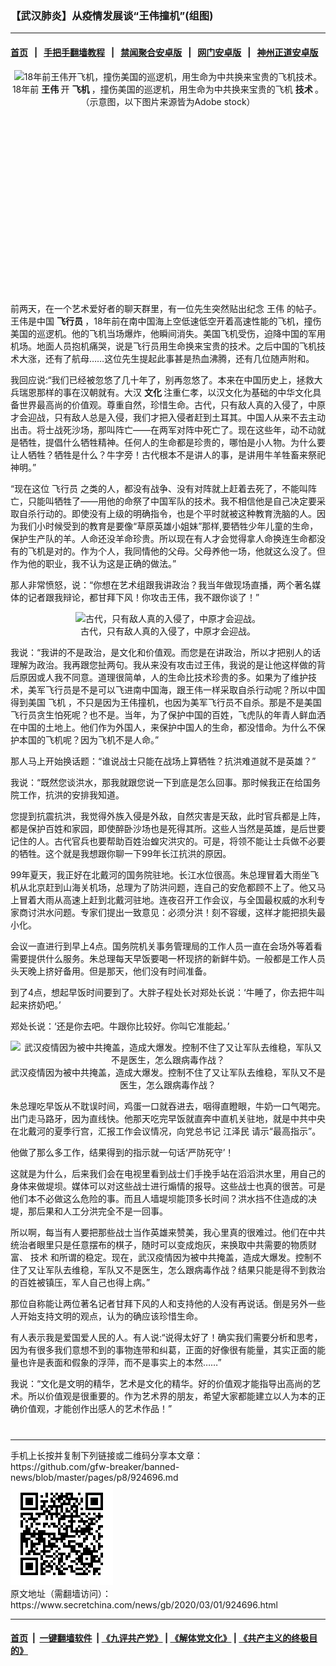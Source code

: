 ### 【武汉肺炎】从疫情发展谈“王伟撞机”(组图)
------------------------

#### [首页](https://github.com/gfw-breaker/banned-news/blob/master/README.md) &nbsp;&nbsp;|&nbsp;&nbsp; [手把手翻墙教程](https://github.com/gfw-breaker/guides/wiki) &nbsp;&nbsp;|&nbsp;&nbsp; [禁闻聚合安卓版](https://github.com/gfw-breaker/bn-android) &nbsp;&nbsp;|&nbsp;&nbsp; [网门安卓版](https://github.com/oGate2/oGate) &nbsp;&nbsp;|&nbsp;&nbsp; [神州正道安卓版](https://github.com/SzzdOgate/update) 



<div class="article_right" style="fone-color:#000">
 <p style="text-align: center;">
  <img alt="18年前王伟开飞机，撞伤美国的巡逻机，用生命为中共换来宝贵的飞机技术。" src="//img3.secretchina.com/pic/2020/2-29/p2637942a885271888-ss.jpg"/>
  <br>
   18年前
   <strong>
    王伟
   </strong>
   开
   <strong>
    飞机
   </strong>
   ，撞伤美国的巡逻机，用生命为中共换来宝贵的飞机
   <strong>
    技术
   </strong>
   。（示意图，以下图片来源皆为Adobe stock）
   <span id="hideid" name="hideid" style="color:red;display:none;">
    <span href="https://www.secretchina.com">
    </span>
   </span>
  </br>
 </p>
 <div id="txt-mid1-t21-2017">
  <ins class="adsbygoogle" data-ad-client="ca-pub-1276641434651360" data-ad-slot="2451032099" style="display:inline-block;width:336px;height:280px">
  </ins>
  <div id="SC-22xxx">
  </div>
 </div>
 <p>
  前两天，在一个艺术爱好者的聊天群里，有一位先生突然贴出纪念
  <span href="https://www.secretchina.com/news/gb/tag/王伟" target="_blank">
   王伟
  </span>
  的帖子。王伟是中国
  <strong>
   飞行员
  </strong>
  ，18年前在南中国海上空低速低空开着高速性能的飞机，撞伤美国的巡逻机。他的飞机当场爆炸，他瞬间消失。美国飞机受伤，迫降中国的军用机场。地面人员抱机痛哭，说是飞行员用生命换来宝贵的技术。之后中国的飞机技术大涨，还有了航母……这位先生提起此事甚是热血沸腾，还有几位随声附和。
  <span id="hideid" name="hideid" style="color:red;display:none;">
   <span href="https://www.secretchina.com">
   </span>
  </span>
 </p>
 <p>
  我回应说:“我们已经被忽悠了几十年了，别再忽悠了。本来在中国历史上，拯救大兵瑞恩那样的事在汉朝就有。大汉
  <strong>
   文化
  </strong>
  注重仁孝，以汉文化为基础的中华文化具备世界最高尚的价值观。尊重自然，珍惜生命。古代，只有敌人真的入侵了，中原才会迎战，只有敌人总是入侵，我们才把入侵者赶到土耳其。中国人从来不去主动出击。将士战死沙场，那叫阵亡——在两军对阵中死亡了。现在这些年，动不动就是牺牲，提倡什么牺牲精神。任何人的生命都是珍贵的，哪怕是小人物。为什么要让人牺牲？牺牲是什么？牛字旁！古代根本不是讲人的事，是讲用牛羊牲畜来祭祀神明。”
 </p>
 <p>
  “现在这位
  <span href="https://www.secretchina.com/news/gb/tag/飞行员" target="_blank">
   飞行员
  </span>
  之类的人，都没有战争、没有对阵就上赶着去死了，不能叫阵亡，只能叫牺牲了——用他的命祭了中国军队的技术。我不相信他是自己决定要采取自杀行动的。即使没有上级的明确指令，也是个平时就被这种教育洗脑的人。因为我们小时候受到的教育是要像“草原英雄小姐妹”那样,要牺牲少年儿童的生命，保护生产队的羊。人命还没羊命珍贵。所以现在有人才会觉得拿人命换连生命都没有的飞机是对的。作为个人，我同情他的父母。父母养他一场，他就这么没了。但作为他的职业，我不认为这是正确的做法。”
 </p>
 <p>
  那人非常愤怒，说：“你想在艺术组跟我讲政治？我当年做现场直播，两个著名媒体的记者跟我辩论，都甘拜下风！你攻击王伟，我不跟你谈了！”
 </p>
 <p style="text-align: center;">
  <img alt="古代，只有敌人真的入侵了，中原才会迎战。" src="http://img2.secretchina.com/pic/2019/9-21/p2522731a192947078-ss.jpg"/>
  <br>
   古代，只有敌人真的入侵了，中原才会迎战。
  </br>
 </p>
 <p>
  我说：“我讲的不是政治，是文化和价值观。而您是在讲政治，所以才把别人的话理解为政治。我再跟您扯两句。我从来没有攻击过王伟，我说的是让他这样做的背后原因或人我不同意。道理很简单，人的生命比技术珍贵的多。如果为了维护技术，美军飞行员是不是可以飞进南中国海，跟王伟一样采取自杀行动呢？所以中国得到美国
  <span href="https://www.secretchina.com/news/gb/tag/飞机" target="_blank">
   飞机
  </span>
  ，不只是因为王伟撞机，也因为美军飞行员不自杀。那是不是美国飞行员贪生怕死呢？也不是。当年，为了保护中国的百姓，飞虎队的年青人鲜血洒在中国的土地上。他们作为外国人，来保护中国人的生命，都没惜命。为什么不保护本国的飞机呢？因为飞机不是人命。”
 </p>
 <p>
  那人马上开始换话题：“谁说战士只能在战场上算牺牲？抗洪难道就不是英雄？”
 </p>
 <p>
  我说：“既然您谈洪水，那我就跟您说一下到底是怎么回事。那时候我正在给国务院工作，抗洪的安排我知道。
 </p>
 <p>
  您提到抗震抗洪，我觉得外族入侵是外敌，自然灾害是天敌，此时官兵都是上阵，都是保护百姓和家园，即使醉卧沙场也是死得其所。这些人当然是英雄，是后世要记住的人。古代官兵也要帮助百姓治蝗灾洪灾的。可是，将领不能让士兵做不必要的牺牲。这个就是我想跟你聊一下99年长江抗洪的原因。
 </p>
 <p>
  99年夏天，我正好在北戴河的国务院驻地。长江水位很高。朱总理冒着大雨坐飞机从北京赶到山海关机场，总理为了防洪问题，连自己的安危都顾不上了。他又马上冒着大雨从高速上赶到北戴河驻地。连夜召开工作会议，与全国最权威的水利专家商讨洪水问题。专家们提出一致意见：必须分洪！刻不容缓，这样才能把损失最小化。
 </p>
 <p>
  会议一直进行到早上4点。国务院机关事务管理局的工作人员一直在会场外等着看需要提供什么服务。朱总理每天早饭要喝一杯现挤的新鲜牛奶。一般都是工作人员头天晚上挤好备用。但是那天，他们没有时间准备。
 </p>
 <center>
  <div style="max-width: 632px;height:180px; display: none; text-align: center; margin: 0 auto; overflow: hidden;overflow-x: hidden;">
   <div id="taboola-midarticle-thumbnails" style="max-width: 632px;height:180px;overflow: hidden;overflow-x: hidden;">
   </div>
  </div>
  <div>
   <ins class="adsbygoogle" data-ad-client="ca-pub-1276641434651360" data-ad-format="fluid" data-ad-layout="in-article" data-ad-slot="5164544770" style="display:block; text-align:center;">
   </ins>
  </div>
 </center>
 <p>
  到了4点，想起早饭时间要到了。大胖子程处长对郑处长说：‘牛睡了，你去把牛叫起来挤奶吧。’
 </p>
 <p>
  郑处长说：‘还是你去吧。牛跟你比较好。你叫它准能起。’
 </p>
 <p style="text-align: center;">
  <img alt="武汉疫情因为被中共掩盖，造成大爆发。控制不住了又让军队去维稳，军队又不是医生，怎么跟病毒作战？" src="//img3.secretchina.com/pic/2020/1-29/p2614562a158426255-ss.jpg" style="height:337px; width:600px"/>
  <br>
   武汉疫情因为被中共掩盖，造成大爆发。控制不住了又让军队去维稳，军队又不是医生，怎么跟病毒作战？
  </br>
 </p>
 <p>
  朱总理吃早饭从不耽误时间，鸡蛋一口就吞进去，咽得直瞪眼，牛奶一口气喝完。出门走马路牙，因为直线快。他那天吃完早饭就直奔中直机关驻地，就是中共中央在北戴河的夏季行宫，汇报工作会议情况，向党总书记
  <span href="https://www.secretchina.com/news/gb/tag/江泽民" target="_blank">
   江泽民
  </span>
  请示“最高指示”。
 </p>
 <p>
  他做了那么多工作，结果得到的指示就一句话‘严防死守’！
 </p>
 <p>
  这就是为什么，后来我们会在电视里看到战士们手挽手站在滔滔洪水里，用自己的身体来做堤坝。媒体可以对这些战士进行煽情的报导。这些战士也真的很苦。可是他们本不必做这么危险的事。而且人墙堤坝能顶多长时间？洪水挡不住造成的决堤，那后果和人工分洪完全不是一回事。
 </p>
 <p>
  所以啊，每当有人要把那些战士当作英雄来赞美，我心里真的很难过。他们在中共统治者眼里只是任意摆布的棋子，随时可以变成炮灰，来换取中共需要的物质财富、
  <span href="https://www.secretchina.com/news/gb/tag/技术" target="_blank">
   技术
  </span>
  和所谓的稳定。现在，武汉疫情因为被中共掩盖，造成大爆发。控制不住了又让军队去维稳，军队又不是医生，怎么跟病毒作战？结果只能是得不到救治的百姓被镇压，军人自己也得上病。”
 </p>
 <p>
  那位自称能让两位著名记者甘拜下风的人和支持他的人没有再说话。倒是另外一些人开始支持文明的观点，认为的确应该珍惜生命。
 </p>
 <p>
  有人表示我是爱国爱人民的人。有人说:“说得太好了！确实我们需要分析和思考，因为有很多我们意想不到的事物连带和纠葛，正面的好像很有能量，其实正面的能量也许是表面和假象的浮萍，而不是事实上的本然……”
 </p>
 <p>
  我说：“文化是文明的精华，艺术是文化的精华。好的价值观才能指导出高尚的艺术。所以价值观是很重要的。作为艺术界的朋友，希望大家都能建立以人为本的正确价值观，才能创作出感人的艺术作品！”
  <center>
   <div>
    <div id="txt-mid2-t22-2017" style="display: block;  max-height: 351px;  overflow: hidden;">
     <div id="SC-21xxx">
     </div>
     <ins class="adsbygoogle" data-ad-client="ca-pub-1276641434651360" data-ad-format="auto" data-ad-slot="4301710469" data-full-width-responsive="true" style="display:block">
     </ins>
    </div>
   </div>
  </center>
  <div style="padding-top:12px;">
  </div>
 </p>
</div>

<hr/>
手机上长按并复制下列链接或二维码分享本文章：<br/>
https://github.com/gfw-breaker/banned-news/blob/master/pages/p8/924696.md <br/>
<a href='https://github.com/gfw-breaker/banned-news/blob/master/pages/p8/924696.md'><img src='https://github.com/gfw-breaker/banned-news/blob/master/pages/p8/924696.md.png'/></a> <br/>
原文地址（需翻墙访问）：https://www.secretchina.com/news/gb/2020/03/01/924696.html


------------------------
#### [首页](https://github.com/gfw-breaker/banned-news/blob/master/README.md) &nbsp;|&nbsp; [一键翻墙软件](https://github.com/gfw-breaker/nogfw/blob/master/README.md) &nbsp;| [《九评共产党》](https://github.com/gfw-breaker/9ping.md/blob/master/README.md#九评之一评共产党是什么) | [《解体党文化》](https://github.com/gfw-breaker/jtdwh.md/blob/master/README.md) | [《共产主义的终极目的》](https://github.com/gfw-breaker/gczydzjmd.md/blob/master/README.md)


<img src='http://gfw-breaker.win/banned-news/pages/p8/924696.md' width='0px' height='0px'/>